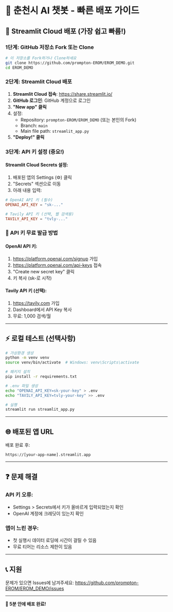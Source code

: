# 🚀 춘천시 AI 챗봇 - 빠른 배포 가이드

## 📱 Streamlit Cloud 배포 (가장 쉽고 빠름!)

### 1단계: GitHub 저장소 Fork 또는 Clone
```bash
# 이 저장소를 Fork하거나 Clone하세요
git clone https://github.com/prompton-EROM/EROM_DEMO.git
cd EROM_DEMO
```

### 2단계: Streamlit Cloud 배포
1. **Streamlit Cloud 접속**: https://share.streamlit.io/
2. **GitHub 로그인**: GitHub 계정으로 로그인
3. **"New app" 클릭**
4. 설정:
   - Repository: `prompton-EROM/EROM_DEMO` (또는 본인의 Fork)
   - Branch: `main`
   - Main file path: `streamlit_app.py`
5. **"Deploy!" 클릭**

### 3단계: API 키 설정 (중요!)

#### Streamlit Cloud Secrets 설정:
1. 배포된 앱의 Settings (⚙️) 클릭
2. "Secrets" 섹션으로 이동
3. 아래 내용 입력:

```toml
# OpenAI API 키 (필수)
OPENAI_API_KEY = "sk-..."

# Tavily API 키 (선택, 웹 검색용)
TAVILY_API_KEY = "tvly-..."
```

### 🔑 API 키 무료 발급 방법

#### OpenAI API 키:
1. https://platform.openai.com/signup 가입
2. https://platform.openai.com/api-keys 접속
3. "Create new secret key" 클릭
4. 키 복사 (sk-로 시작)

#### Tavily API 키 (선택):
1. https://tavily.com 가입
2. Dashboard에서 API Key 복사
3. 무료: 1,000 검색/월

---

## ⚡ 로컬 테스트 (선택사항)

```bash
# 가상환경 생성
python -m venv venv
source venv/bin/activate  # Windows: venv\Scripts\activate

# 패키지 설치
pip install -r requirements.txt

# .env 파일 생성
echo "OPENAI_API_KEY=sk-your-key" > .env
echo "TAVILY_API_KEY=tvly-your-key" >> .env

# 실행
streamlit run streamlit_app.py
```

---

## 🌐 배포된 앱 URL

배포 완료 후:
```
https://[your-app-name].streamlit.app
```

---

## ❓ 문제 해결

### API 키 오류:
- Settings > Secrets에서 키가 올바르게 입력되었는지 확인
- OpenAI 계정에 크레딧이 있는지 확인

### 앱이 느린 경우:
- 첫 실행시 데이터 로딩에 시간이 걸릴 수 있음
- 무료 티어는 리소스 제한이 있음

---

## 📞 지원

문제가 있으면 Issues에 남겨주세요:
https://github.com/prompton-EROM/EROM_DEMO/issues

---

**🎉 5분 안에 배포 완료!**